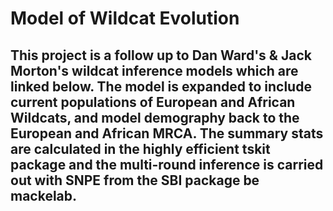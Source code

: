 # Model of Wildcat Evolution
## This project is a follow up to Dan Ward's & Jack Morton's wildcat inference models which are linked below. The model is expanded to include current populations of European and African Wildcats, and model demography back to the European and African MRCA. The summary stats are calculated in the highly efficient tskit package and the multi-round inference is carried out with SNPE from the SBI package be mackelab.

